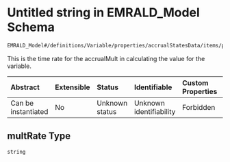 # Untitled string in EMRALD\_Model Schema

```txt
EMRALD_Model#/definitions/Variable/properties/accrualStatesData/items/properties/multRate
```

This is the time rate for the accrualMult in calculating the value for the variable.

| Abstract            | Extensible | Status         | Identifiable            | Custom Properties | Additional Properties | Access Restrictions | Defined In                                                                                    |
| :------------------ | :--------- | :------------- | :---------------------- | :---------------- | :-------------------- | :------------------ | :-------------------------------------------------------------------------------------------- |
| Can be instantiated | No         | Unknown status | Unknown identifiability | Forbidden         | Allowed               | none                | [EMRALD\_JsonSchemaV3\_0.json\*](../../out/EMRALD_JsonSchemaV3_0.json "open original schema") |

## multRate Type

`string`
